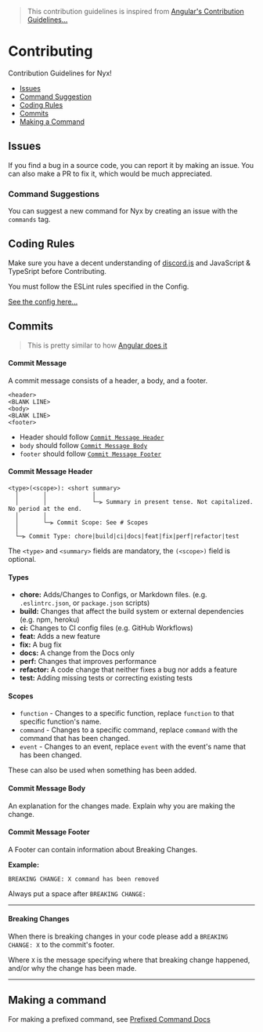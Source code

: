 > This contribution guidelines is inspired from [Angular's Contribution Guidelines...](https://github.com/angular/angular/blob/main/CONTRIBUTING.md)

# Contributing

Contribution Guidelines for Nyx!

- [Issues](#issues)
- [Command Suggestion](#command-suggestions)
- [Coding Rules](#coding-rules)
- [Commits](#commits)
- [Making a Command](#making-a-command)

## Issues

If you find a bug in a source code, you can report it by making an issue.
You can also make a PR to fix it, which would be much appreciated.

### Command Suggestions

You can suggest a new command for Nyx by creating an issue with the `commands` tag.

## Coding Rules

Make sure you have a decent understanding of [discord.js](https://discord.js.org) and JavaScript & TypeSript before Contributing.

You must follow the ESLint rules specified in the Config.

[See the config here...](../main/.eslintrc.json)

## Commits

> This is pretty similar to how [Angular does it](https://github.com/angular/angular/blob/main/CONTRIBUTING.md#commit)

#### Commit Message

A commit message consists of a header, a body, and a footer.

```
<header>
<BLANK LINE>
<body>
<BLANK LINE>
<footer>
```

- Header should follow [`Commit Message Header`](#commit-message-header)
- `body` should follow [`Commit Message Body`](#commit-message-body)
- `footer` should follow [`Commit Message Footer`](#commit-message-footer)

#### Commit Message Header

```
<type>(<scope>): <short summary>
  │       │             │
  │       │             └─⫸ Summary in present tense. Not capitalized. No period at the end.
  │       │
  │       └─⫸ Commit Scope: See # Scopes
  │
  └─⫸ Commit Type: chore|build|ci|docs|feat|fix|perf|refactor|test
```

The `<type>` and `<summary>` fields are mandatory, the `(<scope>)` field is optional.

#### Types

- **chore:** Adds/Changes to Configs, or Markdown files. (e.g. `.eslintrc.json`, or `package.json` scripts)
- **build:** Changes that affect the build system or external dependencies (e.g. npm, heroku)
- **ci:** Changes to CI config files (e.g. GitHub Workflows)
- **feat:** Adds a new feature
- **fix:** A bug fix
- **docs:** A change from the Docs only
- **perf:** Changes that improves performance
- **refactor:** A code change that neither fixes a bug nor adds a feature
- **test:** Adding missing tests or correcting existing tests

#### Scopes

- `function` - Changes to a specific function, replace `function` to that specific function's name.
- `command` - Changes to a specific command, replace `command` with the command that has been changed.
- `event` - Changes to an event, replace `event` with the event's name that has been changed.

These can also be used when something has been added.

#### Commit Message Body

An explanation for the changes made. Explain why you are making the change.

#### Commit Message Footer

A Footer can contain information about Breaking Changes.

**Example:**

```
BREAKING CHANGE: X command has been removed
```

Always put a space after `BREAKING CHANGE:`

---

#### Breaking Changes

When there is breaking changes in your code please add a `BREAKING CHANGE: X` to the commit's footer.

Where `X` is the message specifying where that breaking change happened, and/or why the change has been made.

---

## Making a command

For making a prefixed command, see [Prefixed Command Docs](../docs/Prefixed_Commands.md)
